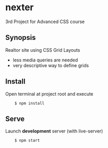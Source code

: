 # nexter
3rd Project for Advanced CSS course

## Synopsis

Realtor site using CSS Grid Layouts
  - less media queries are needed
  - very descriptive way to define grids

## Install

Open terminal at project root and execute

        $ npm install

## Serve

Launch **development** server (with live-server)

        $ npm start

